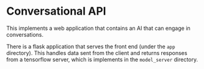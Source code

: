# Conversational API

This implements a web application that contains an AI that can engage in conversations.

There is a flask application that serves the front end (under the `app` directory). This handles data sent from the client and returns responses from a tensorflow server, which is implements in the `model_server` directory.
